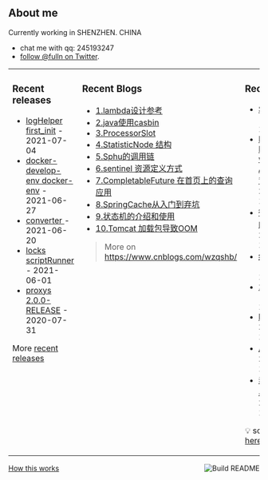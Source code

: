 ## About me

Currently working in SHENZHEN. CHINA 
 - chat me with qq: 245193247
 - [follow @fulln on Twitter](https://twitter.com/fulln16).
<table><tr><td valign="top">
 
 
### Recent releases

<!-- recent_releases starts -->
* [logHelper first_init](https://github.com/fulln/logHelper/releases/tag/1.0.0) - 2021-07-04
* [docker-develop-env docker-env](https://github.com/fulln/docker-develop-env/releases/tag/1.0.0) - 2021-06-27
* [converter ](https://github.com/fulln/converter/releases/tag/1.0.0) - 2021-06-20
* [locks scriptRunner](https://github.com/fulln/locks/releases/tag/scriptRunner) - 2021-06-01
* [proxys 2.0.0-RELEASE](https://github.com/fulln/proxys/releases/tag/2.0.0) - 2020-07-31
<!-- recent_releases ends -->

More [recent releases](https://github.com/fulln/fulln/blob/master/releases.md)

</td><td valign="top">
  
### Recent Blogs

<!-- recent_blogs starts -->
<ul>
<li>
<a href="https://www.cnblogs.com/wzqshb/p/16987548.html">1.lambda设计参考</a>
</li>
<li>
<a href="https://www.cnblogs.com/wzqshb/p/16787675.html">2.java使用casbin</a>
</li>
<li>
<a href="https://www.cnblogs.com/wzqshb/p/16595799.html">3.ProcessorSlot</a>
</li>
<li>
<a href="https://www.cnblogs.com/wzqshb/p/16585826.html">4.StatisticNode 结构</a>
</li>
<li>
<a href="https://www.cnblogs.com/wzqshb/p/16585817.html">5.Sphu的调用链</a>
</li>
<li>
<a href="https://www.cnblogs.com/wzqshb/p/16585811.html">6.sentinel 资源定义方式</a>
</li>
<li>
<a href="https://www.cnblogs.com/wzqshb/p/16529826.html">7.CompletableFuture 在首页上的查询应用</a>
</li>
<li>
<a href="https://www.cnblogs.com/wzqshb/p/16276966.html">8.SpringCache从入门到弃坑</a>
</li>
<li>
<a href="https://www.cnblogs.com/wzqshb/p/15716161.html">9.状态机的介绍和使用</a>
</li>
<li>
<a href="https://www.cnblogs.com/wzqshb/p/15684005.html">10.Tomcat 加载包导致OOM</a>
</li>
</ul>
<!-- recent_blogs ends -->
 
> More on <a>https://www.cnblogs.com/wzqshb/ </a>
 
</td><td valign="top"> 

### Recent TIL
 
<!-- recent_TIL starts -->
* [Socket-epoll](https://github.com/fulln/TIL/blob/master/lib/geektime/%E7%BD%91%E7%BB%9C%E7%BC%96%E7%A8%8B%E5%AE%9E%E6%88%98/Socket-epoll.md) - 2023/4/28 16:58:59
* [Developing Microservices with Aggregates 背稿](https://github.com/fulln/TIL/blob/master/lib/youtube/%E5%BE%AE%E6%9C%8D%E5%8A%A1/Developing%20Microservices%20with%20Aggregates%20%E8%83%8C%E7%A8%BF.md) - 2023/4/28 16:26:31
* [微服务聚合根的使用](https://github.com/fulln/TIL/blob/master/lib/youtube/%E5%BE%AE%E6%9C%8D%E5%8A%A1/%E5%BE%AE%E6%9C%8D%E5%8A%A1%E8%81%9A%E5%90%88%E6%A0%B9%E7%9A%84%E4%BD%BF%E7%94%A8.md) - 2023/4/13 11:46:49
* [红黑树（上）](https://github.com/fulln/TIL/blob/master/lib/geektime/%E6%95%B0%E6%8D%AE%E7%BB%93%E6%9E%84%E4%B8%8E%E7%AE%97%E6%B3%95/%E7%BA%A2%E9%BB%91%E6%A0%91%EF%BC%88%E4%B8%8A%EF%BC%89.md) - 2023/4/28 16:19:56
* [2023-04-27](https://github.com/fulln/TIL/blob/master/daily/2023-04/2023-04-27.md) - 2023/4/28 16:19:56
* [bulbSwitch](https://github.com/fulln/TIL/blob/master/leetcode/middle/bulbSwitch.md) - 2023/4/27 14:18:48
* [局外人](https://github.com/fulln/TIL/blob/master/weread/%E6%96%87%E5%AD%A6/%E5%B1%80%E5%A4%96%E4%BA%BA.md) - 2023/4/27 10:50:11
* [麦肯锡思考工具](https://github.com/fulln/TIL/blob/master/weread/%E4%B8%AA%E4%BA%BA%E6%88%90%E9%95%BF/%E9%BA%A6%E8%82%AF%E9%94%A1%E6%80%9D%E8%80%83%E5%B7%A5%E5%85%B7.md) - 2023/4/27 10:50:11
<!-- recent_TIL ends -->
 
:bulb: scaryp from [here](https://github.com/fulln/TIL)
 
</td></tr></table>
<a href="https://github.com/fulln/fulln/actions"><img src="https://github.com/fulln/fulln/workflows/Build%20README.md/badge.svg" align="right" alt="Build README"></a> <a href="https://simonwillison.net/2020/Jul/10/self-updating-profile-readme/">How this works</a>
